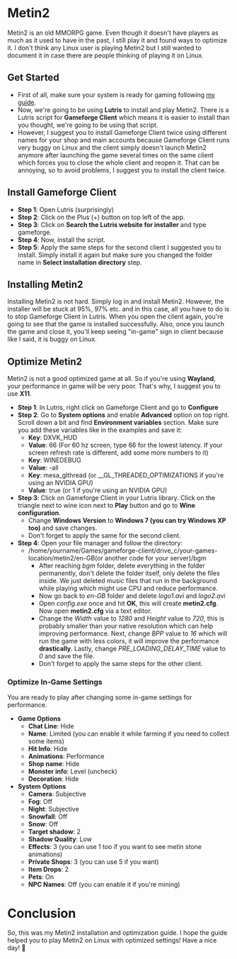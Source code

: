 # Metin2
Metin2 is an old MMORPG game. Even though it doesn't have players as much as it used to have in the past, I still play it and found ways to optimize it. I don't think any Linux user is playing Metin2 but I still wanted to document it in case there are people thinking of playing it on Linux.
## Get Started
- First of all, make sure your system is ready for gaming following [my guide](https://github.com/citloveslinux/Linux-Gaming-Guide/blob/main/Linux-Gaming-Guide.md).
- Now, we're going to be using **Lutris** to install and play Metin2. There is a Lutris script for **Gameforge Client** which means it is easier to install than you thought, we're going to be using that script.
- However, I suggest you to install Gameforge Client twice using different names for your shop and main accounts because Gameforge Client runs very buggy on Linux and the client simply doesn't launch Metin2 anymore after launching the game several times on the same client which forces you to close the whole client and reopen it. That can be annoying, so to avoid problems, I suggest you to install the client twice.
## Install Gameforge Client
- **Step 1**: Open Lutris (surprisingly)
- **Step 2**: Click on the Plus (+) button on top left of the app.
- **Step 3**: Click on **Search the Lutris website for installer** and type gameforge.
- **Step 4**: Now, install the script.
- **Step 5**: Apply the same steps for the second client I suggested you to install. Simply install it again but make sure you changed the folder name in **Select installation directory** step.
## Installing Metin2
Installing Metin2 is not hard. Simply log in and install Metin2. However, the installer will be stuck at 95%, 97% etc. and in this case, all you have to do is to stop Gameforge Client in Lutris. When you open the client again, you're going to see that the game is installed successfully. Also, once you launch the game and close it, you'll keep seeing "in-game" sign in client because like I said, it is buggy on Linux.
## Optimize Metin2
Metin2 is not a good optimized game at all. So if you're using **Wayland**, your performance in game will be very poor. That's why, I suggest you to use **X11**.
- **Step 1**: In Lutris, right click on Gameforge Client and go to **Configure**
- **Step 2**: Go to **System options** and enable **Advanced** option on top right. Scroll down a bit and find **Environment variables** section. Make sure you add these variables like in the examples and save it:
  - **Key**: DXVK_HUD
  - **Value**: 66 (For 60 hz screen, type 66 for the lowest latency. If your screen refresh rate is different, add some more numbers to it)
  - **Key**: WINEDEBUG
  - **Value**: -all
  - **Key**: mesa_glthread (or __GL_THREADED_OPTIMIZATIONS if you're using an NVIDIA GPU)
  - **Value**: true (or 1 if you're using an NVIDIA GPU)
- **Step 3**: Click on Gameforge Client in your Lutris library. Click on the triangle next to wine icon next to **Play** button and go to **Wine configuration**.
  - Change **Windows Version** to **Windows 7 (you can try Windows XP too)** and save changes.
  - Don't forget to apply the same for the second client.
- **Step 4**: Open your file manager and follow the directory:
  - /home/yourname/Games/gameforge-client/drive_c/your-games-location/metin2/en-GB(or another code for your server)/bgm
    - After reaching *bgm* folder, delete everything in the folder permanently, don't delete the folder itself, only delete the files inside. We just deleted music files that run in the background while playing which might use CPU and reduce performance.
    - Now go back to *en-GB* folder and delete *logo1.avi* and *logo2.avi*
    - Open *config.exe* once and hit **OK**, this will create **metin2.cfg**. Now open **metin2.cfg** via a text editor.
    - Change the *Width* value to *1280* and *Height* value to *720*, this is probably smaller than your native resolution which can help improving performance. Next, change *BPP* value to *16* which will run the game with less colors, it will improve the performance **drastically**. Lastly, change *PRE_LOADING_DELAY_TIME* value to *0* and save the file.
    - Don't forget to apply the same steps for the other client.
### Optimize In-Game Settings
You are ready to play after changing some in-game settings for performance.
- **Game Options**
  - **Chat Line**: Hide
  - **Name**: Limited (you can enable it while farming if you need to collect some items)
  - **Hit Info**: Hide
  - **Animations**: Performance
  - **Shop name**: Hide
  - **Monster info**: Level (uncheck)
  - **Decoration**: Hide
- **System Options**
  - **Camera**: Subjective
  - **Fog**: Off
  - **Night**: Subjective
  - **Snowfall**: Off
  - **Snow**: Off
  - **Target shadow**: 2
  - **Shadow Quality**: Low
  - **Effects**: 3 (you can use 1 too if you want to see metin stone animations)
  - **Private Shops**: 3 (you can use 5 if you want)
  - **Item Drops**: 2
  - **Pets**: On
  - **NPC Names**: Off (you can enable it if you're mining)
# Conclusion
So, this was my Metin2 installation and optimization guide. I hope the guide helped you to play Metin2 on Linux with optimized settings! Have a nice day! 🤭
